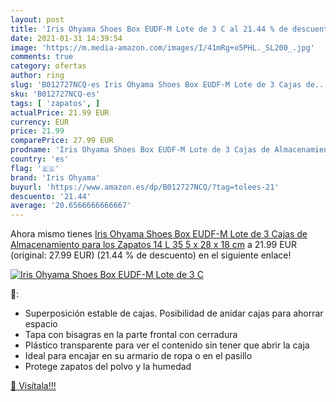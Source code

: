 ```yaml
---
layout: post
title: 'Iris Ohyama Shoes Box EUDF-M Lote de 3 C al 21.44 % de descuento'
date: 2021-01-31 14:39:54
image: 'https://m.media-amazon.com/images/I/41mRg+o5PHL._SL200_.jpg'
comments: true
category: ofertas
author: ring
slug: 'B012727NCQ-es Iris Ohyama Shoes Box EUDF-M Lote de 3 Cajas de...'
sku: 'B012727NCQ-es'
tags: [ 'zapatos', ]
actualPrice: 21.99 EUR
currency: EUR
price: 21.99
comparePrice: 27.99 EUR
prodname: 'Iris Ohyama Shoes Box EUDF-M Lote de 3 Cajas de Almacenamiento para los Zapatos  14 L  35 5 x 28 x 18 cm'
country: 'es'
flag: '🇪🇸'
brand: 'Iris Ohyama'
buyurl: 'https://www.amazon.es/dp/B012727NCQ/?tag=tolees-21'
descuento: '21.44'
average: '20.6566666666667'
---
```


Ahora mismo tienes [Iris Ohyama Shoes Box EUDF-M Lote de 3 Cajas de Almacenamiento para los Zapatos  14 L  35 5 x 28 x 18 cm](https://www.amazon.es/dp/B012727NCQ/?tag=tolees-21) a 21.99 EUR (original: 27.99 EUR) (21.44 %  de descuento) en el siguiente enlace!

[![Iris Ohyama Shoes Box EUDF-M Lote de 3 C](https://m.media-amazon.com/images/I/41mRg+o5PHL._SL200_.jpg)](https://www.amazon.es/dp/B012727NCQ/?tag=tolees-21)

🔎:

- Superposición estable de cajas. Posibilidad de anidar cajas para ahorrar espacio
- Tapa con bisagras en la parte frontal con cerradura
- Plástico transparente para ver el contenido sin tener que abrir la caja
- Ideal para encajar en su armario de ropa o en el pasillo
- Protege zapatos del polvo y la humedad

[🛒 Visítala!!!](https://www.amazon.es/dp/B012727NCQ/?tag=tolees-21)

